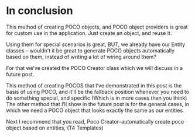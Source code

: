 ﻿# In conclusion

This method of creating POCO objects, and POCO object providers is great for custom use in the application. Just create an object, and reuse it.

Using them for special scenarios is great, BUT, we already have our Entity classes – wouldn’t it be great to generate POCO objects automatically based on them, instead of writing a lot of wiring around them?

For that we’ve created the POCO Creator class which we will discuss in a future post.

This method of creating POCOS that I’ve demonstrated in this post is the basis of using POCO, and it’ll be the fallback position whenever you need to do something special, and specific (Which is in more cases then you think) The other method that I’ll show in the future post is for the general cases, in which we need a POCO object that looks exactly the same as our entities.

Next I recommend that you read, Poco Creator–automatically create poco object based on entities, (T4 Templates)